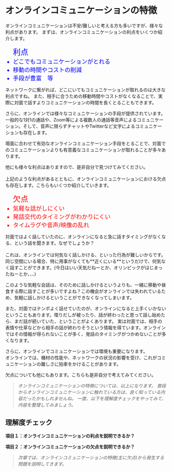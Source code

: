 # オンラインコミュニケーションの特徴

オンラインコミュニケーションは不安/難しいと考える方も多いですが、様々な利点があります。
まずは、オンラインコミュニケーションの利点をいくつか紹介します。
<font color="Blue">
<ul><font size="5">利点</font><font size="4">
<li>どこでもコミュニケーションがとれる</li>
<li>移動の時間やコストの削減</li>
<li>手段が豊富　等</li>
</font></ul></font>
ネットワークに繋がれば、どこにいてもコミュニケーションが取れるのは大きな利点ですね。
また、相手に合うための移動時間やコストがなくなることで、実際に対面で話すよりコミュニケーションの時間を長くとることもできます。

さらに、オンラインでは様々なコミュニケーションの手段が提供されています。
一般的な1対1の通話や、Zoom等による複数人の通話等音声によるコミュニケーション。そして、音声に限らずチャットやTwitterなど文字によるコミュニケーションも存在します。

場面に合わせて有効なオンラインコミュニケーション手段をとることで、対面でのコミュニケーションよりも有意義なコミュニケーションが取れることが多々あります。

他にも様々な利点はありますので、是非自分で見つけてみてください。
<br><br>
上記のような利点があるとともに、オンラインコミュニケーションにおける欠点も存在します。こちらもいくつか紹介していきます。
<font color="red">
<ul><font size="5">欠点</font><font size="4">
<li>気軽な話がしにくい</li>
<li>発話交代のタイミングがわかりにくい</li>
<li>タイムラグや音声/映像の乱れ</li>
</font></ul></font>
対面ではよく話していたのに、オンラインになると急に話すタイミングがなくなる、という話を聞きます。なぜでしょうか？<br><br>
これは、オンラインでは何気なく話しかける、といった行為が難しいからです。同じ空間にいる場合、特に用事がなくても**近くにいる**というだけで、何気なく話すことができます。(今日はいい天気だねーとか、オリンピックがはじまったねーとか、、、)<br>

このような気軽な会話は、そのために話しかけるというよりも、一緒に移動や昼食する際に話すことが多いですよね？この機会がオンラインでは失われているため、気軽に話しかけるということができなくなってしまいます。

また、対面ではテンポよく話せていたのが、オンラインになると上手くいかないということもあります。喋りだしが被ったり、話が終わったと思って話し始めたら、まだ話が続いていた、ということがよくあります。
実は対面では、相手の表情や仕草などから相手の話が終わりそうという情報を得ています。オンラインではその情報が得られないことが多く、発話のタイミングがつかめないことが多くなります。

さらに、オンラインでコミュニケーションでは環境も重要になります。<br>
オンラインでは、機材の性能や、ネットワークの状況の影響を受け、これがコミュニケーションの難しさに拍車をかけることがあります。

欠点についても他にもあります。こちらも是非自分で考えてみてください。

>*オンラインコミュニケーションの特徴については、以上になります。*
>*普段からオンラインコミュニケーションに触れている方は、良く知っている内容だったかもしれませんね。*
>*一度、以下を理解度チェックをやってみて、内容を整理してみましょう。*

## 理解度チェック

**項目１：オンラインコミュニケーションの利点を説明できるか？**

**項目２：オンラインコミュニケーションの欠点を説明できるか？**

>*次章では、オンラインコミュニケーションの特徴(主に欠点)から発生する問題を説明してきます。*